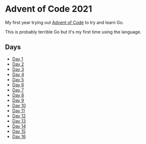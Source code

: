 # Advent of Code 2021 #

My first year trying out [Advent of Code](https://adventofcode.com/2021/) to try and learn Go.

This is probably terrible Go but it's my first time using the language.

## Days ##

- [Day 1](https://github.com/EliotJones/advent-of-code-2021/blob/6f089c22885cc0734d1af36848ccaeb93213d270/hello.go#L65)
- [Day 2](https://github.com/EliotJones/advent-of-code-2021/blob/6f089c22885cc0734d1af36848ccaeb93213d270/hello.go#L103)
- [Day 3](https://github.com/EliotJones/advent-of-code-2021/blob/6f089c22885cc0734d1af36848ccaeb93213d270/hello.go#L139)
- [Day 4](https://github.com/EliotJones/advent-of-code-2021/blob/6f089c22885cc0734d1af36848ccaeb93213d270/hello.go#L357)
- [Day 5](https://github.com/EliotJones/advent-of-code-2021/blob/6f089c22885cc0734d1af36848ccaeb93213d270/hello.go#L462)
- [Day 6](https://github.com/EliotJones/advent-of-code-2021/blob/6f089c22885cc0734d1af36848ccaeb93213d270/hello.go#L557)
- [Day 7](https://github.com/EliotJones/advent-of-code-2021/blob/6f089c22885cc0734d1af36848ccaeb93213d270/hello.go#L620)
- [Day 8](https://github.com/EliotJones/advent-of-code-2021/blob/6f089c22885cc0734d1af36848ccaeb93213d270/hello.go#L698)
- [Day 9](https://github.com/EliotJones/advent-of-code-2021/blob/6f089c22885cc0734d1af36848ccaeb93213d270/day9.go)
- [Day 10](https://github.com/EliotJones/advent-of-code-2021/blob/6f089c22885cc0734d1af36848ccaeb93213d270/day10.go)
- [Day 11](https://github.com/EliotJones/advent-of-code-2021/blob/6f089c22885cc0734d1af36848ccaeb93213d270/day11.go)
- [Day 12](https://github.com/EliotJones/advent-of-code-2021/blob/6f089c22885cc0734d1af36848ccaeb93213d270/day12.go)
- [Day 13](https://github.com/EliotJones/advent-of-code-2021/blob/6f089c22885cc0734d1af36848ccaeb93213d270/day13.go)
- [Day 14](https://github.com/EliotJones/advent-of-code-2021/blob/6f089c22885cc0734d1af36848ccaeb93213d270/day14.go)
- [Day 15](https://github.com/EliotJones/advent-of-code-2021/blob/8855c17c0f9b347ca5db859b44390ff6e8e1e479/day15.go)
- [Day 16](https://github.com/EliotJones/advent-of-code-2021/blob/8855c17c0f9b347ca5db859b44390ff6e8e1e479/day16.go)
